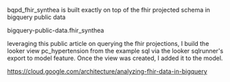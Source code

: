 bqpd_fhir_synthea is built exactly on top of the fhir projected schema in bigquery public data

bigquery-public-data.fhir_synthea

leveraging this public article on querying the fhir projections, I build the looker view pc_hypertension from the example sql via the looker sqlrunner's export to model feature.
Once the view was created, I added it to the model.

https://cloud.google.com/architecture/analyzing-fhir-data-in-bigquery
